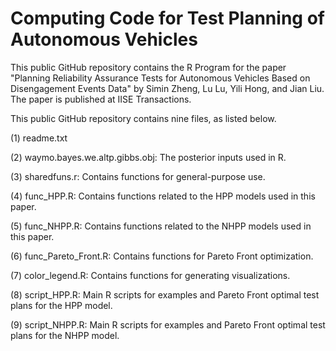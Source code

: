 # Computing Code for Test Planning of Autonomous Vehicles

This public GitHub repository contains the R Program for the paper "Planning Reliability Assurance Tests for Autonomous Vehicles Based on Disengagement Events Data" by Simin Zheng, Lu Lu, Yili Hong, and Jian Liu. The paper is published at IISE Transactions. 

This public GitHub repository contains nine files, as listed below.

(1) readme.txt 

(2) waymo.bayes.we.altp.gibbs.obj: The posterior inputs used in R.

(3) sharedfuns.r: Contains functions for general-purpose use.

(4) func_HPP.R: Contains functions related to the HPP models used in this paper. 

(5) func_NHPP.R: Contains functions related to the NHPP models used in this paper.

(6) func_Pareto_Front.R: Contains functions for Pareto Front optimization.

(7) color_legend.R: Contains functions for generating visualizations. 

(8) script_HPP.R: Main R scripts for examples and Pareto Front optimal test plans for the HPP model.

(9) script_NHPP.R: Main R scripts for examples and Pareto Front optimal test plans for the NHPP model.

